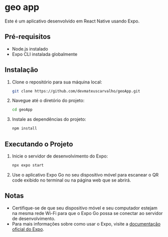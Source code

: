 # geo app

Este é um aplicativo desenvolvido em React Native usando Expo.

## Pré-requisitos

- Node.js instalado
- Expo CLI instalada globalmente

## Instalação

1. Clone o repositório para sua máquina local:
   ```bash
   git clone https://github.com/devmateuscarvalho/geoApp.git
   ```

2. Navegue até o diretório do projeto:
   ```bash
   cd geoApp
   ```

3. Instale as dependências do projeto:
   ```bash
   npm install
   ```

## Executando o Projeto

1. Inicie o servidor de desenvolvimento do Expo:
   ```bash
   npx expo start
   ```

2. Use o aplicativo Expo Go no seu dispositivo móvel para escanear o QR code exibido no terminal ou na página web que se abrirá.

## Notas

- Certifique-se de que seu dispositivo móvel e seu computador estejam na mesma rede Wi-Fi para que o Expo Go possa se conectar ao servidor de desenvolvimento.
- Para mais informações sobre como usar o Expo, visite a [documentação oficial do Expo](https://docs.expo.dev/). 
